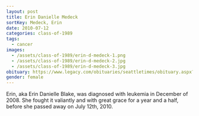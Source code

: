 ```yaml
---
layout: post
title: Erin Danielle Medeck
sortKey: Medeck, Erin
date: 2010-07-12
categories: class-of-1989
tags:
  - cancer
images:
  - /assets/class-of-1989/erin-d-medeck-1.png
  - /assets/class-of-1989/erin-d-medeck-2.jpg
  - /assets/class-of-1989/erin-d-medeck-3.jpg
obituary: https://www.legacy.com/obituaries/seattletimes/obituary.aspx?n=erin-danielle-blake&pid=144119618
gender: female
---
```

Erin, aka Erin Danielle Blake, was diagnosed with leukemia in December of 2008. She fought it valiantly and with great grace for a year and a half, before she passed away on July 12th, 2010.
